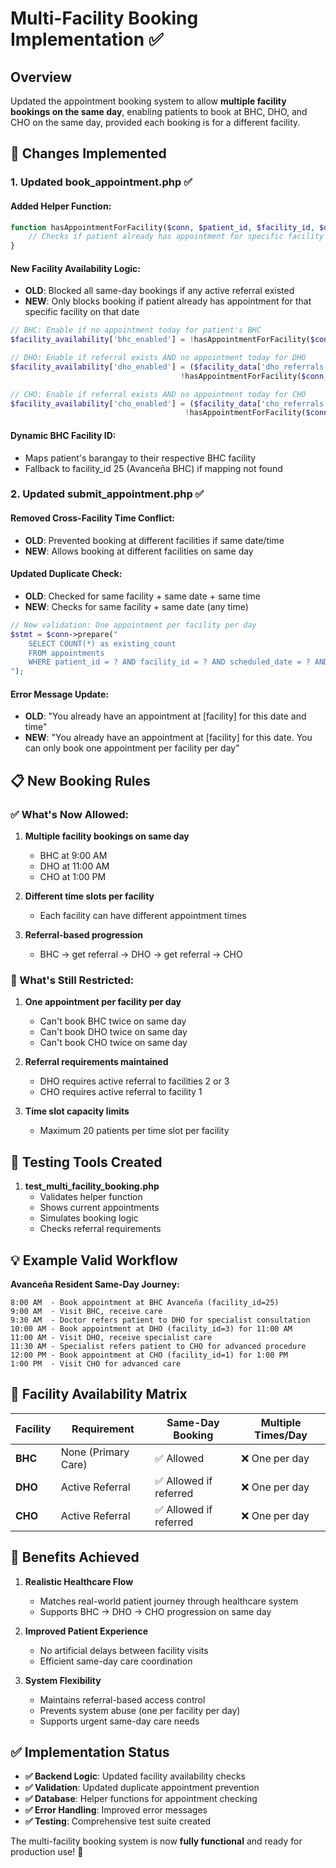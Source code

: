 # Multi-Facility Booking Implementation ✅

## Overview
Updated the appointment booking system to allow **multiple facility bookings on the same day**, enabling patients to book at BHC, DHO, and CHO on the same day, provided each booking is for a different facility.

## 🔧 **Changes Implemented**

### 1. **Updated book_appointment.php** ✅

#### **Added Helper Function:**
```php
function hasAppointmentForFacility($conn, $patient_id, $facility_id, $date) {
    // Checks if patient already has appointment for specific facility on given date
}
```

#### **New Facility Availability Logic:**
- **OLD**: Blocked all same-day bookings if any active referral existed
- **NEW**: Only blocks booking if patient already has appointment for that specific facility on that date

```php
// BHC: Enable if no appointment today for patient's BHC
$facility_availability['bhc_enabled'] = !hasAppointmentForFacility($conn, $patient_id, $patient_barangay_facility_id, $today);

// DHO: Enable if referral exists AND no appointment today for DHO
$facility_availability['dho_enabled'] = ($facility_data['dho_referrals'] > 0) && 
                                      !hasAppointmentForFacility($conn, $patient_id, 3, $today);

// CHO: Enable if referral exists AND no appointment today for CHO  
$facility_availability['cho_enabled'] = ($facility_data['cho_referrals'] > 0) && 
                                       !hasAppointmentForFacility($conn, $patient_id, 1, $today);
```

#### **Dynamic BHC Facility ID:**
- Maps patient's barangay to their respective BHC facility
- Fallback to facility_id 25 (Avanceña BHC) if mapping not found

### 2. **Updated submit_appointment.php** ✅

#### **Removed Cross-Facility Time Conflict:**
- **OLD**: Prevented booking at different facilities if same date/time
- **NEW**: Allows booking at different facilities on same day

#### **Updated Duplicate Check:**
- **OLD**: Checked for same facility + same date + same time
- **NEW**: Checks for same facility + same date (any time)

```php
// New validation: One appointment per facility per day
$stmt = $conn->prepare("
    SELECT COUNT(*) as existing_count
    FROM appointments 
    WHERE patient_id = ? AND facility_id = ? AND scheduled_date = ? AND status = 'confirmed'
");
```

#### **Error Message Update:**
- **OLD**: "You already have an appointment at [facility] for this date and time"
- **NEW**: "You already have an appointment at [facility] for this date. You can only book one appointment per facility per day"

## 📋 **New Booking Rules**

### **✅ What's Now Allowed:**
1. **Multiple facility bookings on same day**
   - BHC at 9:00 AM
   - DHO at 11:00 AM  
   - CHO at 1:00 PM
   
2. **Different time slots per facility**
   - Each facility can have different appointment times
   
3. **Referral-based progression**
   - BHC → get referral → DHO → get referral → CHO

### **🚫 What's Still Restricted:**
1. **One appointment per facility per day**
   - Can't book BHC twice on same day
   - Can't book DHO twice on same day
   - Can't book CHO twice on same day

2. **Referral requirements maintained**
   - DHO requires active referral to facilities 2 or 3
   - CHO requires active referral to facility 1

3. **Time slot capacity limits**
   - Maximum 20 patients per time slot per facility

## 🧪 **Testing Tools Created**

1. **test_multi_facility_booking.php**
   - Validates helper function
   - Shows current appointments
   - Simulates booking logic
   - Checks referral requirements

## 💡 **Example Valid Workflow**

**Avanceña Resident Same-Day Journey:**

```
8:00 AM  - Book appointment at BHC Avanceña (facility_id=25)
9:00 AM  - Visit BHC, receive care
9:30 AM  - Doctor refers patient to DHO for specialist consultation
10:00 AM - Book appointment at DHO (facility_id=3) for 11:00 AM
11:00 AM - Visit DHO, receive specialist care  
11:30 AM - Specialist refers patient to CHO for advanced procedure
12:00 PM - Book appointment at CHO (facility_id=1) for 1:00 PM
1:00 PM  - Visit CHO for advanced care
```

## 🔄 **Facility Availability Matrix**

| Facility | Requirement | Same-Day Booking | Multiple Times/Day |
|----------|-------------|------------------|-------------------|
| **BHC** | None (Primary Care) | ✅ Allowed | ❌ One per day |
| **DHO** | Active Referral | ✅ Allowed if referred | ❌ One per day |
| **CHO** | Active Referral | ✅ Allowed if referred | ❌ One per day |

## 🚀 **Benefits Achieved**

1. **Realistic Healthcare Flow**
   - Matches real-world patient journey through healthcare system
   - Supports BHC → DHO → CHO progression on same day

2. **Improved Patient Experience**
   - No artificial delays between facility visits
   - Efficient same-day care coordination

3. **System Flexibility**
   - Maintains referral-based access control
   - Prevents system abuse (one per facility per day)
   - Supports urgent same-day care needs

## ✅ **Implementation Status**

- **✅ Backend Logic**: Updated facility availability checks
- **✅ Validation**: Updated duplicate appointment prevention  
- **✅ Database**: Helper functions for appointment checking
- **✅ Error Handling**: Improved error messages
- **✅ Testing**: Comprehensive test suite created

The multi-facility booking system is now **fully functional** and ready for production use! 🎉